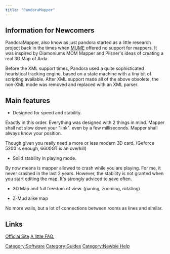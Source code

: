 ```yaml
---
title: "PandoraMapper"
---
```


## Information for Newcomers

PandoraMapper, also know as just pandora started as a little research
project back in the times when [MUME](MUME "wikilink") offered no
support for mappers. It was inspired by Diamoniums MOM Mapper and
Pilsner's ideas of creating a real 3D Map of Arda.

Before the XML support times, Pandora used a quite sophisticated
heuristical tracking engine, based on a state machine with a tiny bit of
scripting available. After XML support made all of the above obsolete,
the non-XML mode was removed and replaced with an XML parser.

## Main features

- Designed for speed and stability.

Exactly in this order. Everything was designed with 2 things in mind.
Mapper shall not slow down your "link". even by a few milliseconds.
Mapper shall always know your position.

Though given you really need a more or less modern 3D card. (Geforce
5200 is enough, 6600GT is an overkill)

- Solid stability in playing mode.

By now means is mapper allowed to crash while you are playing. For me,
it never crashed in the last 2 years. However, the stability is not
granted when you start editing the map. It's strongly adviced to save
often.

- 3D Map and full freedom of view. (paning, zooming, rotating)

<!-- -->

- Z-Mud alike map

No more walls, but a lot of connections between rooms as lines and
similar.

## Links

[Official Site](http://code.google.com/p/pandoramapper/) [A little
FAQ.](http://code.google.com/p/pandoramapper/wiki/FAQ/)

[Category:Software](Category:Software "wikilink")
[Category:Guides](Category:Guides "wikilink") [Category:Newbie
Help](Category:Newbie_Help "wikilink")